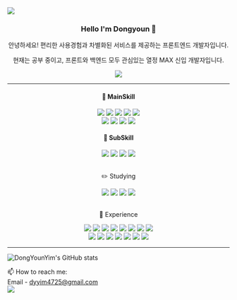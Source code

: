 <img src="https://capsule-render.vercel.app/api?type=Slice&color=auto&height=300&section=header&text=Im_younique&fontSize=60&animation=fadeIn&desc=Front-end&nbsp;developer&nbsp;providing&nbsp;convenient&nbsp;user&nbsp;experience&nbsp;and&nbsp;unique&nbsp;services&rotate=19&fontAlign=50&fontAlignY=30&descAlign=70&descAlignY=45&descSize=15" />

<div align="center">
  <h3>Hello I'm Dongyoun 👋</h3>
  <p>안녕하세요! 편리한 사용경험과 차별화된 서비스를 제공하는 프론트엔드 개발자입니다.</p>
  <p>현재는 공부 중이고, 프론트와 백엔드 모두 관심있는 열정 MAX 신입 개발자입니다.</p>
  <a align="right" href="https://hits.seeyoufarm.com"><img src="https://hits.seeyoufarm.com/api/count/incr/badge.svg?url=https%3A%2F%2Fgithub.com%2FDongYounYim&count_bg=%232A2899&title_bg=%23AA4545&icon=&icon_color=%23954C4C&title=hits&edge_flat=false"/></a>
  <br/>
  <hr/>
  <h4>📓 MainSkill</h4>
  <img src="https://img.shields.io/badge/JavaScript-F7DF1E?style=flat&logo=JavaScript&logoColor=black">  <img src="https://img.shields.io/badge/HTML-E34F26?style=flat&logo=HTML5&logoColor=white"> <img src="https://img.shields.io/badge/CSS-1572B6?style=flat&logo=CSS3&logoColor=white"> <img src="https://img.shields.io/badge/jQuery-0769AD?style=flat&logo=jQuery&logoColor=white"> <img src="https://img.shields.io/badge/React-61DAFB?style=flat&logo=React&logoColor=black">
  <br />
  <img src="https://img.shields.io/badge/TypeScript-3178C6?style=flat&logo=TypeScript&logoColor=white"/>
   <img src="https://img.shields.io/badge/Sass-CC6699?style=flat&logo=Sass&logoColor=white"/>
   <img src="https://img.shields.io/badge/Next.js-000000?style=flat&logo=Next.js&logoColor=white"/>
   <img src="https://img.shields.io/badge/TailwindCSS-06B6D4?style=flat&logo=TailwindCSS&logoColor=white"/>
  <br />
  <h4>📄 SubSkill</h4>
  <img src="https://img.shields.io/badge/Python-3776AB?style=flat&logo=Python&logoColor=white"> <img src="https://img.shields.io/badge/Java-007396?style=flat&logo=Java&logoColor=white"> <img src="https://img.shields.io/badge/Flutter-02569B?style=flat&logo=Flutter&logoColor=black"> <img src="https://img.shields.io/badge/Dart-0175C2?style=flat&logo=Dart&logoColor=white">
  <br />
  <br />
  <p>✏️ Studying</p>
   <img src="https://img.shields.io/badge/Docker-2496ED?style=flat&logo=Docker&logoColor=white"/>
   <img src="https://img.shields.io/badge/Three.js-000000?style=flat&logo=Three.js&logoColor=white"/>
   <img src="https://img.shields.io/badge/Svelte-FF3E00?style=flat&logo=Svelte&logoColor=white"/>
   <img src="https://img.shields.io/badge/Jest-C21325?style=flat&logo=Jest&logoColor=white"/>
  <br />
  <br />
   <p> 🐣 Experience</p>
   <img src="https://img.shields.io/badge/Node.js-339933?style=flat&logo=Node.js&logoColor=white"/>
   <img src="https://img.shields.io/badge/Django-092E20?style=flat&logo=Django&logoColor=white"/>
   <img src="https://img.shields.io/badge/Flask-000000?style=flat&logo=Flask&logoColor=white"/>
   <img src="https://img.shields.io/badge/MySQL-4479A1?style=flat&logo=MySQL&logoColor=white"/>
   <img src="https://img.shields.io/badge/Elasticsearch-005571?style=flat&logo=Elasticsearch&logoColor=white"/>
   <img src="https://img.shields.io/badge/AWS-232F3E?style=flat&logo=Amazon AWS&logoColor=white"/>
   <img src="https://img.shields.io/badge/Firebase-FFCA28?style=flat&logo=Firebase&logoColor=white"/>
   <img src="https://img.shields.io/badge/Linux-FCC624?style=flat&logo=Linux&logoColor=white"/>
   <br/>
   <img src="https://img.shields.io/badge/Gunicorn-499848?style=flat&logo=Gunicorn&logoColor=white"/>
   <img src="https://img.shields.io/badge/NGINX-009639?style=flat&logo=NGINX&logoColor=white"/>
   <img src="https://img.shields.io/badge/Prettier-F7B93E?style=flat&logo=Prettier&logoColor=white"/>
   <img src="https://img.shields.io/badge/ESLint-4B32C3?style=flat&logo=ESLint&logoColor=white"/>
   <img src="https://img.shields.io/badge/Figma-F42E1E?style=flat&logo=Figma&logoColor=white"/>
   <img src="https://img.shields.io/badge/MUI-007FFF?style=flat&logo=MUI&logoColor=white"/>
   <img src="https://img.shields.io/badge/Storybook-FF4785?style=flat&logo=Storybook&logoColor=white"/>
</div>

<hr/>

![DongYounYim's GitHub stats](https://github-readme-stats.vercel.app/api?username=Im-younique&count_private=true&show_icons=true&theme=cobalt)

<!--알고리즘 티어 넣기-->

📫 How to reach me: <br /> Email - dyyim4725@gmail.com <br /> 
   <img src="https://img.shields.io/badge/im_younique-E4405F?style=flat&logo=Instagram&logoColor=white"/>

<!--
**DongYounYim/DongYounYim** is a ✨ _special_ ✨ repository because its `README.md` (this file) appears on your GitHub profile.

Here are some ideas to get you started:

- 🔭 I’m currently working on ...
- 🌱 I’m currently learning ...
- 👯 I’m looking to collaborate on ...
- 🤔 I’m looking for help with ...
- 💬 Ask me about ...
- 📫 How to reach me: ...
- 😄 Pronouns: ...
- ⚡ Fun fact: ...
-->
